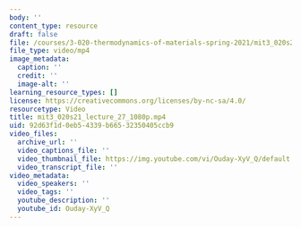 ```yaml
---
body: ''
content_type: resource
draft: false
file: /courses/3-020-thermodynamics-of-materials-spring-2021/mit3_020s21_lecture_27_1080p_360p_16_9.mp4
file_type: video/mp4
image_metadata:
  caption: ''
  credit: ''
  image-alt: ''
learning_resource_types: []
license: https://creativecommons.org/licenses/by-nc-sa/4.0/
resourcetype: Video
title: mit3_020s21_lecture_27_1080p.mp4
uid: 92d63f1d-0eb5-4339-b665-32350405ccb9
video_files:
  archive_url: ''
  video_captions_file: ''
  video_thumbnail_file: https://img.youtube.com/vi/Ouday-XyV_Q/default.jpg
  video_transcript_file: ''
video_metadata:
  video_speakers: ''
  video_tags: ''
  youtube_description: ''
  youtube_id: Ouday-XyV_Q
---
```

